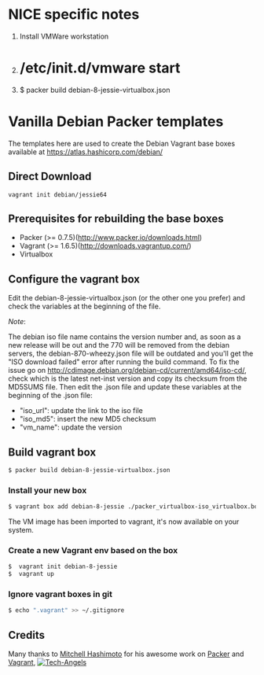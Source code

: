 # NICE specific notes

1. Install VMWare workstation
2. # /etc/init.d/vmware start
3. $ packer build debian-8-jessie-virtualbox.json

# Vanilla Debian Packer templates

The templates here are used to create the Debian Vagrant base boxes available at 
https://atlas.hashicorp.com/debian/

## Direct Download

	vagrant init debian/jessie64

## Prerequisites for rebuilding the base boxes

* Packer (>= 0.7.5)(http://www.packer.io/downloads.html)
* Vagrant (>= 1.6.5)(http://downloads.vagrantup.com/)
* Virtualbox

## Configure the vagrant box

Edit the debian-8-jessie-virtualbox.json (or the other one you prefer) and check the variables at the beginning of the file.

*Note*:

The debian iso file name contains the version number and, as soon as a new release will be out and the 770 will be removed from the debian servers, the debian-870-wheezy.json file will be outdated and you'll get the "ISO download failed" error after running the build command.
To fix the issue go on http://cdimage.debian.org/debian-cd/current/amd64/iso-cd/, check which is the latest net-inst version and copy its checksum from the MD5SUMS file. Then edit the .json file and update these variables at the beginning of the .json file:
* "iso_url": update the link to the iso file
* "iso_md5": insert the new MD5 checksum
* "vm_name": update the version

## Build vagrant box

```bash
$ packer build debian-8-jessie-virtualbox.json
```

### Install your new box

```bash
$ vagrant box add debian-8-jessie ./packer_virtualbox-iso_virtualbox.box
```

The VM image has been imported to vagrant, it's now available on your system.

### Create a new Vagrant env based on the box 

```bash
$  vagrant init debian-8-jessie
$  vagrant up
```



### Ignore vagrant boxes in git

```bash
$ echo ".vagrant" >> ~/.gitignore
```

## Credits

  Many thanks to [Mitchell Hashimoto](https://github.com/mitchellh/) for his awesome work on [Packer](https://github.com/mitchellh/packer) and [Vagrant](https://github.com/mitchellh/vagrant), [![Tech-Angels](http://media.tumblr.com/tumblr_m5ay3bQiER1qa44ov.png)](http://www.tech-angels.com)

  

